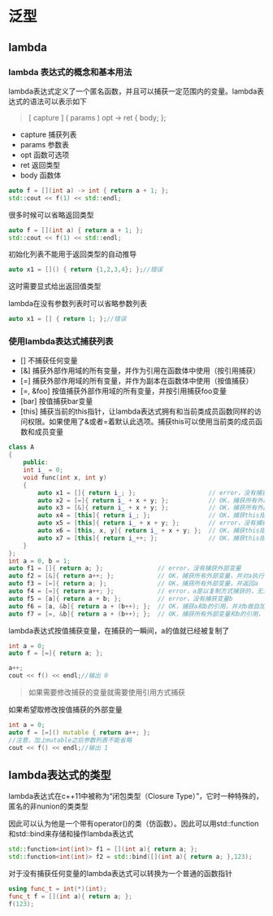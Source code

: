 # 泛型

## lambda

### lambda 表达式的概念和基本用法

lambda表达式定义了一个匿名函数，并且可以捕获一定范围内的变量。lambda表达式的语法可以表示如下

> [ capture ] ( params ) opt -> ret { body; };

* capture 捕获列表
* params 参数表
* opt 函数可选项
* ret 返回类型
* body 函数体

```cpp
auto f = [](int a) -> int { return a + 1; };
std::cout << f(1) << std::endl;
```
很多时候可以省略返回类型
```cpp
auto f = [](int a) { return a + 1; };
std::cout << f(1) << std::endl;
```

初始化列表不能用于返回类型的自动推导

```cpp
auto x1 = []() { return {1,2,3,4}; };//错误
```
这时需要显式给出返回值类型

lambda在没有参数列表时可以省略参数列表
```cpp
auto x1 = [] { return 1; };//错误
```
### 使用lambda表达式捕获列表

* [] 不捕获任何变量
* [&] 捕获外部作用域的所有变量，并作为引用在函数体中使用（按引用捕获）
* [=] 捕获外部作用域的所有变量，并作为副本在函数体中使用（按值捕获）
* [=, &foo] 按值捕获外部作用域的所有变量，并按引用捕获foo变量
* [bar] 按值捕获bar变量
* [this] 捕获当前的this指针，让lambda表达式拥有和当前类成员函数同样的访问权限。如果使用了&或者=着默认此选项。捕获this可以使用当前类的成员函数和成员变量
```cpp
class A
{
    public:
    int i_ = 0;
    void func(int x, int y)
    {
        auto x1 = []{ return i_; };                    // error，没有捕获外部变量
        auto x2 = [=]{ return i_ + x + y; };           // OK，捕获所有外部变量
        auto x3 = [&]{ return i_ + x + y; };           // OK，捕获所有外部变量
        auto x4 = [this]{ return i_; };                // OK，捕获this指针
        auto x5 = [this]{ return i_ + x + y; };        // error，没有捕获x、y
        auto x6 = [this, x, y]{ return i_ + x + y; };  // OK，捕获this指针、x、y
        auto x7 = [this]{ return i_++; };              // OK，捕获this指针，并修改成员的值
    }
};
int a = 0, b = 1;
auto f1 = []{ return a; };               // error，没有捕获外部变量
auto f2 = [&]{ return a++; };            // OK，捕获所有外部变量，并对a执行自加运算
auto f3 = [=]{ return a; };              // OK，捕获所有外部变量，并返回a
auto f4 = [=]{ return a++; };            // error，a是以复制方式捕获的，无法修改
auto f5 = [a]{ return a + b; };          // error，没有捕获变量b
auto f6 = [a, &b]{ return a + (b++); };  // OK，捕获a和b的引用，并对b做自加运算
auto f7 = [=, &b]{ return a + (b++); };  // OK，捕获所有外部变量和b的引用，并对b做自加运算
```

lambda表达式按值捕获变量，在捕获的一瞬间，a的值就已经被复制了
```cpp
int a = 0;
auto f = [=]{ return a; };

a++;
cout << f() << endl;//输出 0
```
> 如果需要修改捕获的变量就需要使用引用方式捕获

如果希望取修改按值捕获的外部变量
```cpp
int a = 0;
auto f = [=]() mutable { return a++; };
//注意，加上mutable之后参数列表不能省略
cout << f() << endl;//输出 1
```

## lambda表达式的类型

lambda表达式在c++11中被称为“闭包类型（Closure Type）”，它时一种特殊的，匿名的非nunion的类类型

因此可以认为他是一个带有operator()的类（仿函数）。因此可以用std::function和std::bind来存储和操作lambda表达式
```cpp
std::function<int(int)> f1 = [](int a){ return a; };
std::function<int(int)> f2 = std::bind([](int a){ return a; },123);

```

对于没有捕获任何变量的lambda表达式可以转换为一个普通的函数指针

```cpp
using func_t = int(*)(int);
func_t f = [](int a){ return a; };
f(123);
```
